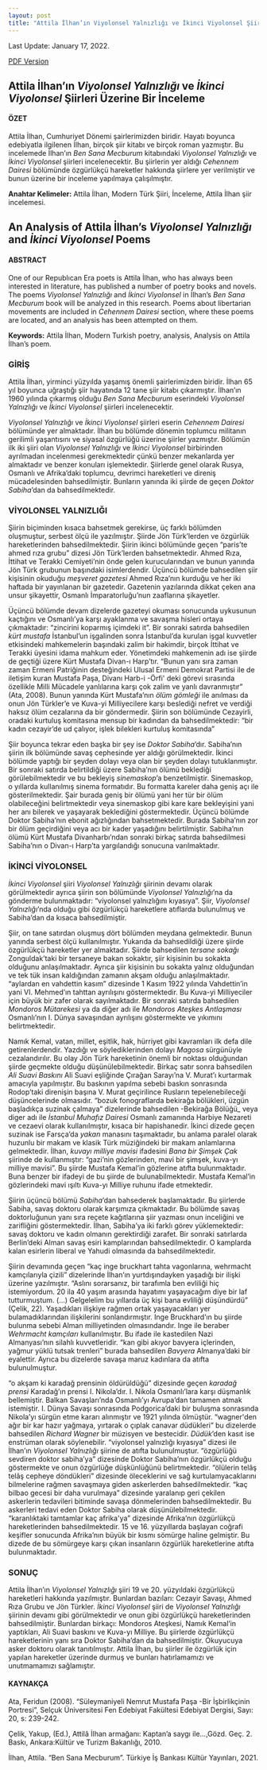 ```yaml
---
layout: post
title: "Attila İlhan’ın Viyolonsel Yalnızlığı ve İkinci Viyolonsel Şiirleri Üzerine Bir İnceleme"
---
```


Last Update: January 17, 2022.

[PDF Version](/publications/turkish-a/attila-ilhan-viyolonsel.pdf)

## Attila İlhan’ın _Viyolonsel Yalnızlığı_ ve _İkinci Viyolonsel_ Şiirleri Üzerine Bir İnceleme

#### ÖZET

Attila İlhan, Cumhuriyet Dönemi şairlerimizden biridir. 
Hayatı boyunca edebiyatla ilgilenen İlhan, birçok şiir kitabı ve birçok roman yazmıştır. 
Bu incelemede İlhan’ın _Ben Sana Mecburum_ kitabındaki _Viyolonsel Yalnızlığı_ ve _İkinci Viyolonsel_ şiirleri incelenecektir. 
Bu şiirlerin yer aldığı _Cehennem Dairesi_ bölümünde özgürlükçü hareketler hakkında şiirlere yer verilmiştir ve bunun üzerine bir inceleme yapılmaya çalışılmıştır.

**Anahtar Kelimeler:** Attila İlhan, Modern Türk Şiiri, İnceleme, Attila İlhan şiir incelemesi.

## An Analysis of Attila İlhan’s _Viyolonsel Yalnızlığı_ and _İkinci Viyolonsel_ Poems

#### ABSTRACT

One of our Republıcan Era poets is Attila İlhan, who has always been interested in literature, has published a number of poetry books and novels. 
The poems _Viyolonsel Yalnızlığı_ and _İkinci Viyolonsel_ in İlhan’s _Ben Sana Mecburum_ book will be analyzed in this research. 
Poems about libertarian movements are included in _Cehennem Dairesi_ section, where these poems are located, and an analysis has been attempted on them.

**Keywords:** Attila İlhan, Modern Turkish poetry, analysis, Analysis on Attila İlhan’s poem.

### GİRİŞ

Attila İlhan, yirminci yüzyılda yaşamış önemli şairlerimizden biridir. 
İlhan 65 yıl boyunca uğraştığı şiir hayatında 12 tane şiir kitabı çıkarmıştır. 
İlhan’ın 1960 yılında çıkarmış olduğu _Ben Sana Mecburum_ eserindeki _Viyolonsel Yalnızlığı_ ve _İkinci Viyolonsel_ şiirleri incelenecektir. 

_Viyolonsel Yalnızlığı_ ve _İkinci Viyolonsel_ şiirleri eserin _Cehennem Dairesi_ bölümünde yer almaktadır. 
İlhan bu bölümde dönemin toplumcu militanın gerilimli yaşantısını ve siyasal özgürlüğü üzerine şiirler yazmıştır. 
Bölümün ilk iki şiiri olan _Viyolonsel Yalnızlığı_ ve _İkinci Viyolonsel_ birbirinden ayrılmadan incelenmesi gerekmektedir çünkü benzer mekanlarda yer almaktadır ve benzer konuları işlemektedir. 
Şiirlerde genel olarak Rusya, Osmanlı ve Afrika’daki toplumcu, devrimci hareketleri ve direniş mücadelesinden bahsedilmiştir. 
Bunların yanında iki şiirde de geçen _Doktor Sabiha_’dan da bahsedilmektedir. 

### VİYOLONSEL YALNIZLIĞI

Şiirin biçiminden kısaca bahsetmek gerekirse, üç farklı bölümden oluşmuştur, serbest ölçü ile yazılmıştır. 
Şiirde Jön Türk’lerden ve özgürlük hareketlerinden bahsedilmektedir. 
Şiirin ikinci bölümünde geçen “paris’te ahmed rıza grubu” dizesi Jön Türk’lerden bahsetmektedir. 
Ahmed Rıza, İttihat ve Terakki Cemiyeti’nin önde gelen kurucularından ve bunun yanında Jön Türk grubunun başındaki isimlerdendir. 
Üçüncü bölümde bahsedilen şiir kişisinin okuduğu _meşveret gazetesi_ Ahmed Rıza’nın kurduğu ve her iki haftada bir yayınlanan bir gazetedir. 
Gazetenin yazılarında dikkat çeken ana unsur şikayettir, Osmanlı İmparatorluğu’nun zaaflarına şikayetler. 

Üçüncü bölümde devam dizelerde gazeteyi okuması sonucunda uykusunun kaçtığını ve Osmanlı’ya karşı ayaklanma ve savaşma hisleri ortaya çıkmaktadır: 
“zincirini koparmış içimdeki it”. Bir sonraki satırda bahsedilen _kürt mustafa_ İstanbul’un işgalinden sonra İstanbul’da kurulan işgal kuvvetler 
etkisindeki mahkemelerin başındaki zalim bir hakimdir, birçok İttihat ve Terakki üyesini idama mahkum eder. Yönetimdeki mahkemenin adı ise şiirde de geçtiği 
üzere Kürt Mustafa Divan-ı Harp’tır. “Bunun yanı sıra zaman zaman Ermeni Patriğinin desteğindeki Ulusal Ermeni Demokrat Partisi ile de iletişim kuran Mustafa Paşa,
Divanı Harb-i -Örfi' deki görevi sırasında özellikle Milli Mücadele yanlılarına karşı çok zalim ve yanlı davranmıştır” (Ata, 2008). Bunun yanında Kürt Mustafa’nın _ölüm 
gömleği_ ile anılması da onun Jön Türkler’e ve Kuva-yi Milliyecilere karşı beslediği nefret ve verdiği haksız ölüm cezalarına da bir göndermedir. 
Şiirin son bölümünde Cezayirli, oradaki kurtuluş komitasına mensup bir kadından da bahsedilmektedir: “bir kadın cezayir’de ud çalıyor, işlek bilekleri kurtuluş komitasında”

Şiir boyunca tekrar eden başka bir şey ise _Doktor Sabiha_’dır. Sabiha’nın şiirin ilk bölümünde savaş cephesinde yer aldığı görülmektedir. 
İkinci bölümde yaptığı bir şeyden dolayı veya olan bir şeyden dolayı tutuklanmıştır. Bir sonraki satırda belirtildiği üzere Sabiha’nın ölümü beklediği 
görülebilmektedir ve bu bekleyiş _sinemaskop_’a benzetilmiştir. Sinemaskop, o yıllarda kullanılmış sinema formatıdır. Bu formatta kareler daha geniş açı ile 
gösterilmektedir. Şair burada geniş bir ölümü yani her tür bir ölüm olabileceğini belirtmektedir veya sinemaskop gibi kare kare bekleyişini yani her anı bilerek ve 
yaşayarak beklediğini göstermektedir. Üçüncü bölümde Doktor Sabiha’nın ebonit ağızlığından bahsetmektedir. Burada Sabiha’nın zor bir ölüm geçirdiğini veya acı bir 
kader yaşadığını belirtilmiştir. Sabiha’nın ölümü Kürt Mustafa Divanharbı’ndan sonraki birkaç satırda bahsedilmesi Sabiha’nın o Divan-ı Harp’ta yargılandığı sonucuna varılmaktadır.

### İKİNCİ VİYOLONSEL

_İkinci Viyolonsel_ şiiri _Viyolonsel Yalnızlığı_ şiirinin devamı olarak görülmektedir ayrıca şiirin son bölümünde _Viyolonsel Yalnızlığı_’na da gönderme bulunmaktadır: 
“viyolonsel yalnızlığını kıyasıya”. Şiir, _Viyolonsel Yalnızlığı_’nda olduğu gibi özgürlükçü hareketlere atıflarda bulunulmuş ve Sabiha’dan da kısaca bahsedilmiştir. 

Şiir, on tane satırdan oluşmuş dört bölümden meydana gelmektedir. Bunun yanında serbest ölçü kullanılmıştır. Yukarıda da bahsedildiği üzere şiirde özgürlükçü hareketler 
yer almaktadır. Şiirde bahsedilen _tersane sokağı_ Zonguldak’taki bir tersaneye bakan sokaktır, şiir kişisinin bu sokakta olduğunu anlaşılmaktadır. Ayrıca şiir kişisinin bu 
sokakta yalnız olduğundan ve tek tük insan kaldığından zamanın akşam olduğu anlaşılmaktadır. “aylardan en vahdettin kasım” dizesinde 1 Kasım 1922 yılında Vahdettin’in 
yani VI. Mehmed’ın tahttan ayrılışını göstermektedir. Bu Kuva-yi Milliyeciler için büyük bir zafer olarak sayılmaktadır. Bir sonraki satırda bahsedilen _Mondoros 
Mütarekesi_ ya da diğer adı ile _Mondoros Ateşkes Antlaşması_ Osmanlı’nın I. Dünya savaşından ayrılışını göstermekte ve yıkımını belirtmektedir. 
	
Namık Kemal, vatan, millet, eşitlik, hak, hürriyet gibi kavramları ilk defa dile getirenlerdendir. Yazdığı ve söylediklerinden dolayı _Magosa_ sürgünüyle cezalandırılır.
Bu olay Jön Türk hareketinin önemli bir noktası olduğundan şiirde geçmekte olduğu düşünülebilmektedir. Birkaç satır sonra bahsedilen _Ali Suavi Baskını_ Ali Suavi 
eşliğinde Çırağan Sarayı’na V. Murat’ı kurtarmak amacıyla yapılmıştır. Bu baskının yapılma sebebi baskın sonrasında Rodop’taki direnişin başına V. Murat geçirilince 
Rusların tepelenebileceği düşüncelerinde olmasıdır. “bozuk fonograflarda bekirağa bölükleri, üzgün başladıkça suzinak çalmaya” dizelerinde bahsedilen -Bekirağa Bölüğü_ 
veya diger adı ile _İstanbul Muhafız Dairesi_ Osmanlı zamanında Harbiye Nezareti ve cezaevi olarak kullanılmıştır, kısaca bir hapishanedir. İkinci dizede geçen suzinak ise 
Farsça’da _yakan_ manasını taşımaktadır, bu anlama paralel olarak huzunlu bir makam ve klasik Türk müziğindeki bir makam anlamlarına gelmektedir. İlhan, _kuvayı milliye 
mavisi_ ifadesini _Bana bir Şimşek Çak_ şiirinde de kullanmıştır: “gazi’nin gözlerinden, mavi bir şimşek, kuva-yı milliye mavisi”. Bu şiirde Mustafa Kemal’in gözlerine 
atıfta bulunmaktadır. Buna benzer bir ifadeyi de bu şiirde de bulunabilmektedir. Mustafa Kemal’in gözlerindeki mavi ışıltı Kuva-yı Milliye ruhunu ifade etmektedir. 

Şiirin üçüncü bölümü _Sabiha_’dan bahsederek başlamaktadır. Bu şiirlerde Sabiha, savaş doktoru olarak karşımıza çıkmaktadır. Bu bölümde savaş doktorluğunun yanı sıra 
reçete kağıtlarına şiir yazması onun inceliğini ve zarifliğini göstermektedir. İlhan, Sabiha’ya iki farklı görev yüklemektedir: savaş doktoru ve kadın olmanın 
gerektirdiği zarafet. Bir sonraki satırlarda Berlin’deki Alman savaş esiri kamplarından bahsedilmektedir. O kamplarda kalan esirlerin liberal ve Yahudi olmasında da 
bahsedilmektedir. 

Şiirin devamında geçen “kaç inge bruckhart tahta vagonlarına, wehrmacht kamçılarıyla çizili” dizelerinde İlhan’ın yurtdışındayken yaşadığı bir ilişki üzerine 
yazılmıştır.  “Aslını sorarsanız, bir tarafımla ben evliliği hiç istemiyordum. 20 ila 40 yaşım arasında hayatımı yaşayacağım diye bir laf tutturmuştum. (…) 
Gelgelelim bu yıllarda üç kişi bana evliliği düşündürdü” (Çelik, 22). Yaşadıkları ilişkiye rağmen ortak yaşayacakları yer bulamadıklarından ilişkilerini sonlandırmıştır. 
Inge Bruckhard’ın bu şiirde bulunma sebebi Alman milliyetinden olmasındandır. Inge ile beraber _Wehrmacht kamçıları_ kullanılmıştır. Bu ifade ile kastedilen Nazi 
Almanyası’nın silahlı kuvvetleridir. “​​kan gibi akıyor bavyera içlerinden, yağmur yüklü tutsak trenleri” burada bahsedilen _Bavyera_ Almanya’daki bir eyalettir. 
Ayrıca bu dizelerde savaşa maruz kadınlara da atıfta bulunulmuştur. 
 
“o akşam ki karadağ prensinin öldürüldüğü” dizesinde geçen _karadağ prensi_ Karadağ’ın prensi I. Nikola’dır. I. Nikola Osmanlı’lara karşı düşmanlık bellemiştir. 
Balkan Savaşları’nda Osmanlı’yı Avrupa’dan tamamen atmak istemiştir. I. Dünya Savaşı sonrasında Podgorica’daki bir buluşma sonrasında Nikola’yı sürgün etme kararı
alınmıştır ve 1921 yılında ölmüştür. “wagner'den ağır bir kar hazır yağmaya, yırtarak o çıplak canavar düdükleri” bu dizelerde bahsedilen _Richard Wagner_ bir müzisyen 
ve bestecidir. _Düdük_’den kasıt ise enstrüman olarak söylenebilir. “viyolonsel yalnızlığı kıyasıya” dizesi ile İlhan’ın _Viyolonsel Yalnızlığı_ şiirine de atıfta 
bulunulmuştur. “özgürlüğü sevdiren doktor sabiha’ya” dizesinde Doktor Sabiha’nın özgürlükçü olduğu göstermekte ve onun özgürlüğe düşkünlüğünü belirtmektedir. 
“ölülerin telâş telâş cepheye döndükleri” dizesinde öleceklerini ve sağ kurtulamyacaklarını bilmelerine rağmen savaşmaya giden askerlerden bahsedilmektedir. 
“kaç bilbao gecesi bir daha vurulmaya” dizesinde yaralanıp geri çekilen askerlerin tedavileri bitiminde savaşa dönmelerinden bahsedilmektedir. Bu askerleri 
tedavi eden Doktor Sabiha olarak düşünülebilmektedir. “karanlıktaki tamtamlar kaç afrika'ya” dizesinde Afrika’nın özgürlükçü hareketlerinden bahsedilmektedir. 
15 ve 16. yüzyıllarda başlayan coğrafi keşifler sonucunda Afrika’nın büyük bir kısmı sömürge haline gelmiştir. Bu dizede de bu sömürgeye karşı çıkan insanların özgürlük 
hareketlerine atıfta bulunmaktadır.

### SONUÇ

Attila İlhan’ın _Viyolonsel Yalnızlığı_ şiiri 19 ve 20. yüzyıldaki özgürlükçü hareketleri hakkında yazılmıştır. 
Bunlardan bazıları: Cezayir Savaşı, Ahmed Rıza Grubu ve Jön Türkler. _İkinci Viyolonsel_ şiiri de _Viyolonsel Yalnızlığı_ şiirinin devamı gibi görülmektedir ve 
onun gibi özgürlükçü hareketlerinden bahsedilmiştir. Bunlardan birkaçı: Mondoros Ateşkesi, Namık Kemal’in yaptıkları, Ali Suavi baskını ve Kuva-yı Milliye. 
Bu şiirlerde özgürlükçü hareketlerinin yanı sıra Doktor Sabiha’dan da bahsedilmiştir. Okuyucuya asker doktoru olarak tanıtılmıştır. Attila İlhan, bu şiirler ile 
özgürlük için yapılan hareketler üzerinde durmuş ve bunları hatırlamamızı ve unutmamamızı sağlamıştır. 

#### KAYNAKÇA
Ata, Feridun (2008). “Süleymaniyeli Nemrut Mustafa Paşa -Bir İşbirlikçinin Portresi”, Selçuk Üniversitesi Fen Edebiyat Fakültesi Edebiyat Dergisi, Sayı: 20, s: 239-242.

Çelik, Yakup, (Ed.), Attilâ İlhan armağanı: Kaptan’a saygı ile…,Gözd. Geç. 2. Baskı, Ankara:Kültür ve Turizm Bakanlığı, 2010.

İlhan, Attila. “Ben Sana Mecburum”. Türkiye İş Bankası Kültür Yayınları, 2021.

